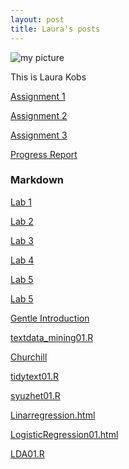 ```yaml
---
layout: post
title: Laura's posts
---
```


![my picture](IMG_0515.JPG)

This is Laura Kobs

[Assignment 1](https://lask21.github.io/Assignment%20Reading%201.pdf)

[Assignment 2](https://lask21.github.io/Assignment%202.pdf)

[Assignment 3](https://lask21.github.io/Assignment%203.pdf)

[Progress Report](https://lask21.github.io/kobs_proposal.pdf,%20laura_progressreport1(3).pdf)

### Markdown

[Lab 1](https://lask21.github.io/Lab01.html)

[Lab 2](https://lask21.github.io/Lab02.html)

[Lab 3](https://lask21.github.io/Lab03.html)

[Lab 4](https://lask21.github.io/Lab04.html)

[Lab 5](https://lask21.github.io/Lab05.html)

[Lab 5](https://lask21.github.io/Lab5.html)

[Gentle Introduction](https://lask21.github.io/GentleInto.Rmd.html)

[textdata_mining01.R](https://lask21.github.io/textdatamining01.html)

[Churchill](https://lask21.github.io/Churchill.html) 

[tidytext01.R](https://lask21.github.io/Tidytext.html)

[syuzhet01.R](https://lask21.github.io/Syuzhet.html)

[Linarregression.html](https://lask21.github.io/Linarragression.html)

[LogisticRegression01.html](https://lask21.github.io/LogisiticRegression01.R.html)

[LDA01.R](https://lask21.github.io/LDA01.Rmd.html)
